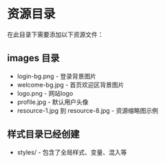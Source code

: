 # 资源目录

在此目录下需要添加以下资源文件：

## images 目录
- login-bg.png - 登录背景图片
- welcome-bg.jpg - 首页欢迎区背景图片
- logo.png - 网站logo
- profile.jpg - 默认用户头像
- resource-1.jpg 到 resource-8.jpg - 资源缩略图示例

## 样式目录已经创建
- styles/ - 包含了全局样式、变量、混入等 